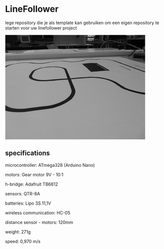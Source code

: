 # LineFollower

lege repository die je als template kan gebruiken om een eigen repository te starten voor uw linefollower project

![A description of my image](images/empty.png)

  
## specifications

microcontroller: ATmega328 (Arduino Nano) 

motors: Gear motor 9V - 10:1 

h-bridge: Adafruit TB6612 

sensors: QTR-8A

batteries: Lipo 3S 11,1V 

wireless communication: HC-05

distance sensor - motors: 120mm

weight: 271g

speed: 0,970 m/s

